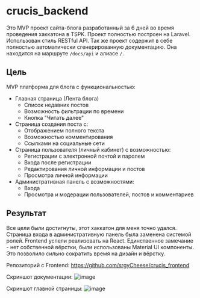 # crucis_backend
Это MVP проект сайта-блога разработанный за 6 дней во время проведения хаккатона в TSPK. Проект полностью построен на Laravel. Использован стиль RESTful API. Так же проект содержит в себе полностью автоматически сгенерированную документацию. Она находится на маршруте `/docs/api` и алиасе `/`.

## Цель
MVP платформа для блога с функциональностью:

* Главная страница (Лента блога)
    * Список недавних постов
    * Возможность фильтрации по времени
    * Кнопка "Читать далее"
* Страница создания поста с:
    * Отображением полного текста
    * Возможностью комментирования
    * Ссылками на социальные сети
* Страница пользователя (личный кабинет) с возможностью:
    * Регистрации с электронной почтой и паролем
    * Входа после регистрации
    * Редактирования личной информации и постов
    * Просмотра личной информации
* Административная панель с возможностями:
    * Входа
    * Просмотра и модерации пользователей, постов и комментариев
 
## Результат
Все цели были достигнуты, этот хаккатон для меня точно удался. Страница входа в административную панель была заменена системой ролей. Frontend успели реализовать на React. Единственное замечание - нет собственной вёрстки, были использованы Material UI компоненты. Это позволило сильно сократить время на дизайн и вёрстку.

Репозиторий с Frontend: https://github.com/srgyCheese/crucis_frontend  
  
Скриншот документации:
![image](https://github.com/Receiver1/crucis_backend/assets/62743649/a673e6b5-42bd-4f58-9217-3f2e277428fc)

Скриншот главной страницы:
![image](https://github.com/Receiver1/crucis_backend/assets/62743649/6a9527bf-ded6-40e0-b360-bb81b9d75ff3)
